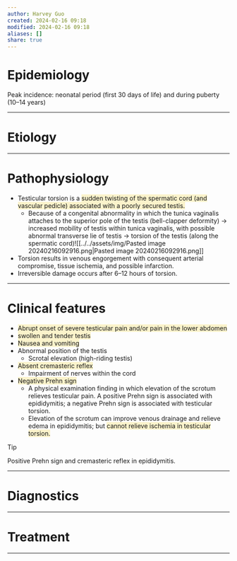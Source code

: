 ```yaml
---
author: Harvey Guo
created: 2024-02-16 09:18
modified: 2024-02-16 09:18
aliases: []
share: true
---
```

# Epidemiology
Peak incidence: neonatal period (first 30 days of life) and during puberty (10–14 years)

---
# Etiology


---
# Pathophysiology
- Testicular torsion is a <span style="background:rgba(240, 200, 0, 0.2)">sudden twisting of the spermatic cord (and vascular pedicle) associated with a poorly secured testis.</span>
	- Because of a congenital abnormality in which the tunica vaginalis attaches to the superior pole of the testis (bell-clapper deformity) → increased mobility of testis within tunica vaginalis, with possible abnormal transverse lie of testis → torsion of the testis (along the spermatic cord)![[../../assets/img/Pasted image 20240216092916.png|Pasted image 20240216092916.png]]
- Torsion results in venous engorgement with consequent arterial compromise, tissue ischemia, and possible infarction.
- Irreversible damage occurs after 6–12 hours of torsion.

---
# Clinical features
- <span style="background:rgba(240, 200, 0, 0.2)">Abrupt onset of severe testicular pain and/or pain in the lower abdomen</span>
- <span style="background:rgba(240, 200, 0, 0.2)">swollen and tender testis</span>
- <span style="background:rgba(240, 200, 0, 0.2)">Nausea and vomiting</span>
- Abnormal position of the testis
	- Scrotal elevation (high-riding testis)
- <span style="background:rgba(240, 200, 0, 0.2)">Absent cremasteric reflex</span>
	- Impairment of nerves within the cord
- <span style="background:rgba(240, 200, 0, 0.2)">Negative Prehn sign</span>
	- A physical examination finding in which elevation of the scrotum relieves testicular pain. A positive Prehn sign is associated with epididymitis; a negative Prehn sign is associated with testicular torsion.
	- Elevation of the scrotum can improve venous drainage and relieve edema in epididymitis; but <span style="background:rgba(240, 200, 0, 0.2)">cannot relieve ischemia in testicular torsion.</span>

>[!tip] 
>Positive Prehn sign and cremasteric reflex in epididymitis.

---
# Diagnostics


---
# Treatment


---
